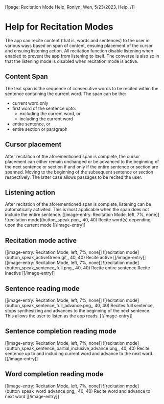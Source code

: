 [[page: Recitation Mode Help, Ronlyn, Wen, 5/23/2023, Help, /]]

# Help for Recitation Modes
The app can recite content (that is, words and sentences) to the user in various ways based on span of content, ensuing placement of the cursor and ensuing listening action. All recitation function disable listening when enabled to prevent the app from listening to itself. The converse is also so in that the listening mode is disabled when recitation mode is active.

## Content Span
The text span is the sequence of consecutive words to be recited within the sentence containing the current word. The span can be the:
  * current word only
  * first word of the sentence upto:
    * excluding the current word, or
    * including the current word 
  * entire sentence, or
  * entire section or paragraph
## Cursor placement
After recitation of the aforementioned span is complete, the cursor placement can either remain unchanged or be advanced to the beginning of the next sentence or section if and only if the entire sentence or section are spanned.
Moving to the beginning of the subsequent sentence or section respectively. The latter case allows passages to be recited the user.
## Listening action
After recitation of the aforementioned span is complete, listening can be automatically activited. This is most applicable when the span does not include the entire sentence.
[[image-entry: Recitation Mode, left, 7%, none]]
![recitation mode](button_speak.png,, 40, 40)
Recite word(s) depending upon the current mode
[[/image-entry]]
## Recitation mode active
[[image-entry: Recitation Mode, left, 7%, none]]
![recitation mode](button_speak_activeGreen.gif,, 40, 40)
Recite active
[[/image-entry]]
[[image-entry: Recitation Mode, left, 7%, none]]
![recitation mode](button_speak_sentence_full.png,, 40, 40)
Recite entire sentence
Recite Inactive 
[[/image-entry]]
## Sentence reading mode
[[image-entry: Recitation Mode, left, 7%, none]]
![recitation mode](button_speak_sentence_full_advance.png,, 40, 40)
Recites full sentence, stops synthesizing and advances to the beginning of the next sentence. This allows the user to listen as the app reads.
[[/image-entry]]
## Sentence completion reading mode
[[image-entry: Recitation Mode, left, 7%, none]]
![recitation mode](button_speak_sentence_partial_inclusive_advance.png,, 40, 40)
Recite sentence up to and including current word and advance to the next word.
[[/image-entry]]
## Word completion reading mode
[[image-entry: Recitation Mode, left, 7%, none]]
![recitation mode](button_speak_word_advance.png,, 40, 40)
Recite word and advance to next word
[[/image-entry]]
